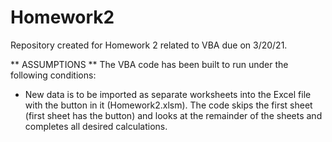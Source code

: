 # Homework2
Repository created for Homework 2 related to VBA due on 3/20/21. 

** ASSUMPTIONS **
The VBA code has been built to run under the following conditions:
- New data is to be imported as separate worksheets into the Excel file with the button in it (Homework2.xlsm). The code skips the first sheet (first sheet has the button) and looks at the remainder of the sheets and completes all desired calculations.
